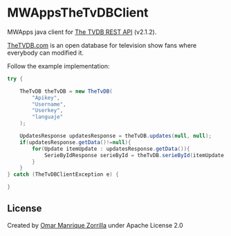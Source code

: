 # MWAppsTheTvDBClient
MWApps java client for <a href="https://api.thetvdb.com/swagger">The TVDB REST API</a> (v2.1.2).

<a href="TheTVDB.com">TheTVDB.com</a> is an open database for television show fans where everybody can modified it.

Follow the example implementation:

```java
try {

	TheTvDB theTvDB = new TheTvDB(
		"Apikey",
		"Username",
		"Userkey",
		"languaje"
	);

	UpdatesResponse updatesResponse = theTvDB.updates(null, null);
	if(updatesResponse.getData()!=null){
		for(Update itemUpdate : updatesResponse.getData()){
			SerieByIdResponse serieById = theTvDB.serieById(itemUpdate.getId(), null);
		}
	}
} catch (TheTvDBClientException e) {

}


```

## License
Created by [Omar Manrique Zorrilla](https://www.linkedin.com/in/omargmanriquez) under Apache License 2.0

